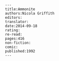 
    ---
    title:Ammonite
    authors:Nicola Griffith
    editors:
    translator:
    date:2014-09-18
    rating:
    re-read:
    pages:416
    non-fiction:
    comic:
    published:1992
    ---

    